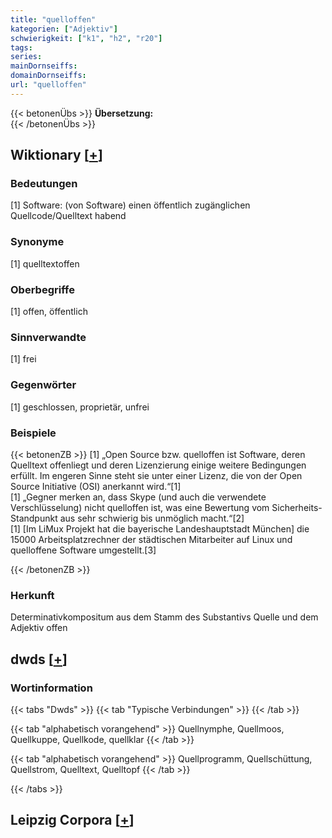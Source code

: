 ```yaml
---
title: "quelloffen"
kategorien: ["Adjektiv"]
schwierigkeit: ["k1", "h2", "r20"]
tags:
series:
mainDornseiffs:
domainDornseiffs:
url: "quelloffen"
---
```


{{< betonenÜbs >}}
**Übersetzung:**  
{{< /betonenÜbs >}}

## Wiktionary [[+](https://de.wiktionary.org/wiki/quelloffen)]

### Bedeutungen
[1] Software: (von Software) einen öffentlich zugänglichen Quellcode/Quelltext habend  

### Synonyme
[1] quelltextoffen  

### Oberbegriffe
[1] offen, öffentlich  

### Sinnverwandte
[1] frei  

### Gegenwörter
[1] geschlossen, proprietär, unfrei  

### Beispiele
{{< betonenZB >}}
[1] „Open Source bzw. quelloffen ist Software, deren Quelltext offenliegt und deren Lizenzierung einige weitere Bedingungen erfüllt. Im engeren Sinne steht sie unter einer Lizenz, die von der Open Source Initiative (OSI) anerkannt wird.“[1]  
[1] „Gegner merken an, dass Skype (und auch die verwendete Verschlüsselung) nicht quelloffen ist, was eine Bewertung vom Sicherheits-Standpunkt aus sehr schwierig bis unmöglich macht.“[2]  
[1] [Im LiMux Projekt hat die bayerische Landeshauptstadt München] die 15000 Arbeitsplatzrechner der städtischen Mitarbeiter auf Linux und quelloffene Software umgestellt.[3]  

{{< /betonenZB >}}
### Herkunft
Determinativkompositum aus dem Stamm des Substantivs Quelle und dem Adjektiv offen  



## dwds [[+](https://www.dwds.de/wb/quelloffen)]

### Wortinformation
{{< tabs "Dwds" >}}
{{< tab "Typische Verbindungen" >}}
{{< /tab >}}

{{< tab "alphabetisch vorangehend" >}}
Quellnymphe, Quellmoos, Quellkuppe, Quellkode, quellklar
{{< /tab >}}

{{< tab "alphabetisch vorangehend" >}}
Quellprogramm, Quellschüttung, Quellstrom, Quelltext, Quelltopf
{{< /tab >}}

{{< /tabs >}}

## Leipzig Corpora [[+](https://corpora.uni-leipzig.de/en/res?word=quelloffen&corpusId=deu_newscrawl-public_2018)]

